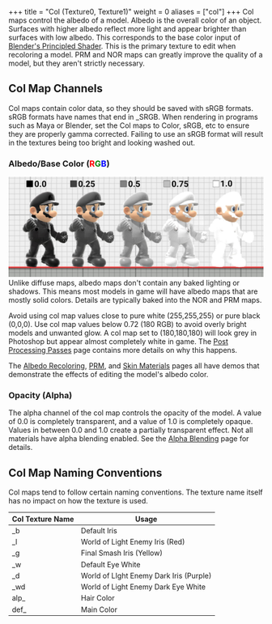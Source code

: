 +++
title = "Col (Texture0, Texture1)"
weight = 0
aliases = ["col"]
+++
Col maps control the albedo of a model. Albedo is the overall color of an object. Surfaces with higher albedo reflect more light and appear brighter than surfaces with 
low albedo. This corresponds to the base color input of [Blender's Principled Shader](https://docs.blender.org/manual/en/latest/render/shader_nodes/shader/principled.html). This is the primary texture to edit when recoloring a model. PRM and NOR maps can greatly improve the quality of a
model, but they aren't strictly necessary.

## Col Map Channels
Col maps contain color data, so they should be saved with sRGB formats. sRGB formats have names that end in _SRGB.
When rendering in programs such as Maya or Blender, set the Col maps to Color, sRGB, etc to ensure they are properly
gamma corrected. Failing to use an sRGB format will result in the textures being too bright and looking washed out.

### Albedo/Base Color (<span style="color:red">R</span><span style="color:green">G</span><span style="color:blue">B</span>)
<img src="mario_albedo.jpg" height="auto" width="auto">
Unlike diffuse maps, albedo maps don't contain any baked lighting or shadows. This means most models in game 
will have albedo maps that are mostly solid colors. Details are typically baked into the NOR and PRM maps. 

Avoid using col map values close to pure white (255,255,255) or pure black (0,0,0). Use col map values below 
0.72 (180 RGB) to avoid overly bright models and unwanted glow. A col map set to (180,180,180) will look grey in Photoshop but appear 
almost completely white in game. The [Post Processing Passes](postprocessing) page contains more details on why this happens. 

The [Albedo Recoloring](albedo_recoloring), [PRM](prm), and [Skin Materials](skin_materials) pages all have demos that demonstrate the effects of editing the model's albedo color.

### Opacity (Alpha)
The alpha channel of the col map controls the opacity of the model. A value of 0.0 is completely transparent, and a value of 1.0 is completely opaque. Values in between 0.0 and 1.0 create a partially transparent effect. Not all materials have alpha blending enabled. See the 
[Alpha Blending](alpha_blending) page for details.

## Col Map Naming Conventions
Col maps tend to follow certain naming conventions.
The texture name itself has no impact on how the texture is used.

| Col Texture Name | Usage |
| --- | --- |
| _b | Default Iris |
| _l | World of Light Enemy Iris (Red) |
| _g |Final Smash Iris (Yellow) |
| _w | Default Eye White |
| _d | World of LIght Enemy Dark Iris (Purple) |
| _wd | World of Light Enemy Dark Eye White |
| alp_ | Hair Color |
| def_ | Main Color |
